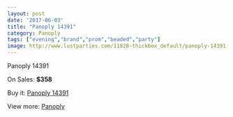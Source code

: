 ```yaml
---
layout: post
date: '2017-06-03'
title: "Panoply 14391"
category: Panoply
tags: ["evening","brand","prom","beaded","party"]
image: http://www.lustparties.com/11828-thickbox_default/panoply-14391.jpg
---
```

Panoply 14391

On Sales: **$358**
<a href="https://www.lustparties.com/en/panoply/4279-panoply-14391.html"><amp-img layout="responsive" width="600" height="600" src="//www.lustparties.com/11828-thickbox_default/panoply-14391.jpg" alt="Panoply 14391 0" /></a>
<a href="https://www.lustparties.com/en/panoply/4279-panoply-14391.html"><amp-img layout="responsive" width="600" height="600" src="//www.lustparties.com/11829-thickbox_default/panoply-14391.jpg" alt="Panoply 14391 1" /></a>

Buy it: [Panoply 14391](https://www.lustparties.com/en/panoply/4279-panoply-14391.html "Panoply 14391")

View more: [Panoply](https://www.lustparties.com/en/21-panoply "Panoply")